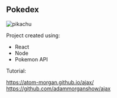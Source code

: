## Pokedex

![pikachu](https://raw.githubusercontent.com/PokeAPI/sprites/master/sprites/pokemon/25.png)

Project created using:
- React
- Node
- Pokemon API

Tutorial:

https://atom-morgan.github.io/ajax/
https://github.com/adammorganshow/ajax